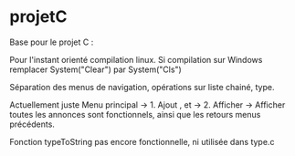 # projetC

Base pour le projet C : 

Pour l'instant orienté compilation linux. 
Si compilation sur Windows remplacer System("Clear") par System("Cls")

Séparation des menus de navigation, opérations sur liste chainé, type.

Actuellement juste Menu principal -> 1. Ajout , et -> 2. Afficher -> Afficher toutes les annonces
sont fonctionnels, ainsi que les retours menus précédents.  

Fonction typeToString pas encore fonctionnelle, ni utilisée dans type.c 


